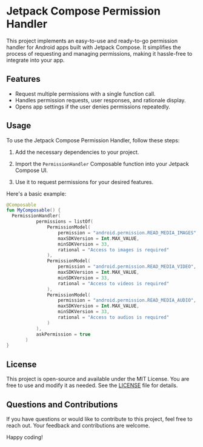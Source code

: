 
# Jetpack Compose Permission Handler

This project implements an easy-to-use and ready-to-go permission handler for Android apps built with Jetpack Compose. It simplifies the process of requesting and managing permissions, making it hassle-free to integrate into your app.

## Features

- Request multiple permissions with a single function call.
- Handles permission requests, user responses, and rationale display.
- Opens app settings if the user denies permissions repeatedly.

## Usage

To use the Jetpack Compose Permission Handler, follow these steps:

1. Add the necessary dependencies to your project.

2. Import the `PermissionHandler` Composable function into your Jetpack Compose UI.

3. Use it to request permissions for your desired features.

Here's a basic example:

```kotlin
@Composable
fun MyComposable() {
  PermissionHandler(
           permissions = listOf(
               PermissionModel(
                   permission = "android.permission.READ_MEDIA_IMAGES",
                   maxSDKVersion = Int.MAX_VALUE,
                   minSDKVersion = 33,
                   rational = "Access to images is required"
               ),
               PermissionModel(
                   permission = "android.permission.READ_MEDIA_VIDEO",
                   maxSDKVersion = Int.MAX_VALUE,
                   minSDKVersion = 33,
                   rational = "Access to videos is required"
               ),
               PermissionModel(
                   permission = "android.permission.READ_MEDIA_AUDIO",
                   maxSDKVersion = Int.MAX_VALUE,
                   minSDKVersion = 33,
                   rational = "Access to audios is required"
               )
           ),
           askPermission = true
       )
}
```

## License

This project is open-source and available under the MIT License. You are free to use and modify it as needed. See the [LICENSE](LICENSE) file for details.

## Questions and Contributions

If you have questions or would like to contribute to this project, feel free to reach out. Your feedback and contributions are welcome.

Happy coding!
